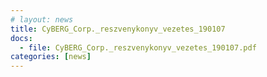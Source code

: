 ```yaml
---
# layout: news
title: CyBERG_Corp._reszvenykonyv_vezetes_190107
docs:
  - file: CyBERG_Corp._reszvenykonyv_vezetes_190107.pdf
categories: [news]
---
```

